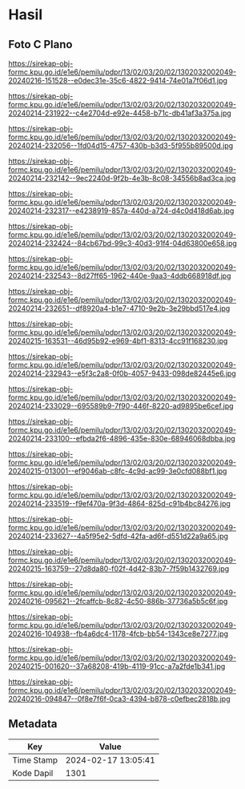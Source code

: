 # Hasil

## Foto C Plano

https://sirekap-obj-formc.kpu.go.id/e1e6/pemilu/pdpr/13/02/03/20/02/1302032002049-20240216-151528--e0dec31e-35c6-4822-9414-74e01a7f06d1.jpg

https://sirekap-obj-formc.kpu.go.id/e1e6/pemilu/pdpr/13/02/03/20/02/1302032002049-20240214-231922--c4e2704d-e92e-4458-b71c-db41af3a375a.jpg

https://sirekap-obj-formc.kpu.go.id/e1e6/pemilu/pdpr/13/02/03/20/02/1302032002049-20240214-232056--1fd04d15-4757-430b-b3d3-5f955b89500d.jpg

https://sirekap-obj-formc.kpu.go.id/e1e6/pemilu/pdpr/13/02/03/20/02/1302032002049-20240214-232142--9ec2240d-9f2b-4e3b-8c08-34556b8ad3ca.jpg

https://sirekap-obj-formc.kpu.go.id/e1e6/pemilu/pdpr/13/02/03/20/02/1302032002049-20240214-232317--e4238919-857a-440d-a724-d4c0d418d6ab.jpg

https://sirekap-obj-formc.kpu.go.id/e1e6/pemilu/pdpr/13/02/03/20/02/1302032002049-20240214-232424--84cb67bd-99c3-40d3-91f4-04d63800e658.jpg

https://sirekap-obj-formc.kpu.go.id/e1e6/pemilu/pdpr/13/02/03/20/02/1302032002049-20240214-232543--8d27ff65-1962-440e-9aa3-4ddb668918df.jpg

https://sirekap-obj-formc.kpu.go.id/e1e6/pemilu/pdpr/13/02/03/20/02/1302032002049-20240214-232651--df8920a4-b1e7-4710-9e2b-3e29bbd517e4.jpg

https://sirekap-obj-formc.kpu.go.id/e1e6/pemilu/pdpr/13/02/03/20/02/1302032002049-20240215-163531--46d95b92-e969-4bf1-8313-4cc91f168230.jpg

https://sirekap-obj-formc.kpu.go.id/e1e6/pemilu/pdpr/13/02/03/20/02/1302032002049-20240214-232943--e5f3c2a8-0f0b-4057-9433-098de82445e6.jpg

https://sirekap-obj-formc.kpu.go.id/e1e6/pemilu/pdpr/13/02/03/20/02/1302032002049-20240214-233029--695589b9-7f90-446f-8220-ad9895be6cef.jpg

https://sirekap-obj-formc.kpu.go.id/e1e6/pemilu/pdpr/13/02/03/20/02/1302032002049-20240214-233100--efbda2f6-4896-435e-830e-68946068dbba.jpg

https://sirekap-obj-formc.kpu.go.id/e1e6/pemilu/pdpr/13/02/03/20/02/1302032002049-20240215-013001--ef9046ab-c8fc-4c9d-ac99-3e0cfd088bf1.jpg

https://sirekap-obj-formc.kpu.go.id/e1e6/pemilu/pdpr/13/02/03/20/02/1302032002049-20240214-233519--f9ef470a-9f3d-4864-825d-c91b4bc84276.jpg

https://sirekap-obj-formc.kpu.go.id/e1e6/pemilu/pdpr/13/02/03/20/02/1302032002049-20240214-233627--4a5f95e2-5dfd-42fa-ad6f-d551d22a9a65.jpg

https://sirekap-obj-formc.kpu.go.id/e1e6/pemilu/pdpr/13/02/03/20/02/1302032002049-20240215-163759--27d8da80-f02f-4d42-83b7-7f59b1432769.jpg

https://sirekap-obj-formc.kpu.go.id/e1e6/pemilu/pdpr/13/02/03/20/02/1302032002049-20240216-095621--2fcaffcb-8c82-4c50-886b-37736a5b5c6f.jpg

https://sirekap-obj-formc.kpu.go.id/e1e6/pemilu/pdpr/13/02/03/20/02/1302032002049-20240216-104938--fb4a6dc4-1178-4fcb-bb54-1343ce8e7277.jpg

https://sirekap-obj-formc.kpu.go.id/e1e6/pemilu/pdpr/13/02/03/20/02/1302032002049-20240215-001620--37a68208-419b-4119-91cc-a7a2fde1b341.jpg

https://sirekap-obj-formc.kpu.go.id/e1e6/pemilu/pdpr/13/02/03/20/02/1302032002049-20240216-094847--0f8e7f6f-0ca3-4394-b878-c0efbec2818b.jpg


## Metadata

| Key        | Value               |
| ---------- | ------------------- |
| Time Stamp | 2024-02-17 13:05:41 |
| Kode Dapil | 1301                |



